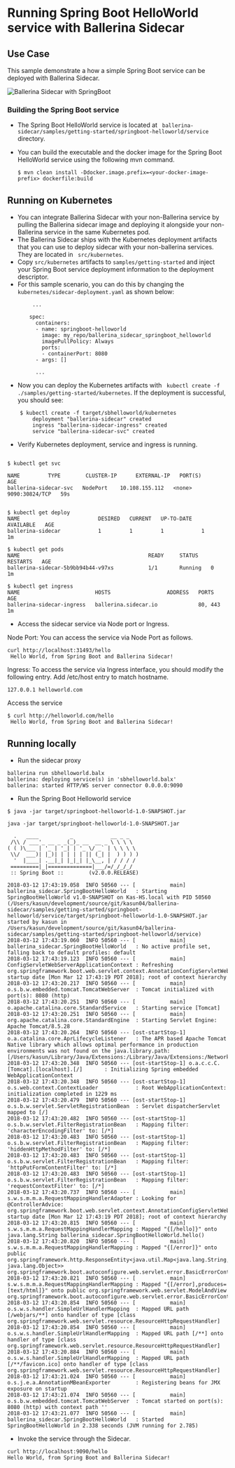 # Running Spring Boot HelloWorld service with Ballerina Sidecar 

## Use Case 

This sample demonstrate a how a simple Spring Boot service can be deployed with Ballerina Sidecar. 

![Ballerina Sidecar with SpringBoot](images/getting_started.png "Ballerina Sidecar with SpringBoot")


### Building the Spring Boot service 
- The Spring Boot HelloWorld service is located at `` ballerina-sidecar/samples/getting-started/springboot-helloworld/service`` directory.  

- You can build the executable and the docker image for the Spring Boot HelloWorld service using the following mvn command.  

    `` $ mvn clean install -Ddocker.image.prefix=<your-docker-image-prefix> dockerfile:build ``

## Running on Kubernetes  

- You can integrate Ballerina Sidecar with your non-Ballerina service by pulling the Ballerina sidecar image and deploying it alongside your non-Ballerina service in the same Kubernetes pod. 
- The Ballerina Sidecar ships with the Kubernetes deployment artifacts that you can use to deploy sidecar with your non-ballerina services. They are located in `` src/kubernetes``. 
- Copy ``src/kubernetes`` artifacts to `` samples/getting-started `` and inject your Spring Boot service deployment information to the deployment descriptor. 
- For this sample scenario, you can do this by changing the `` kubernetes/sidecar-deployment.yaml `` as shown below:  

```
        ... 
        
       spec:
         containers:
         - name: springboot-helloworld
           image: my_repo/ballerina_sidecar_springboot_helloworld
           imagePullPolicy: Always 
           ports:
           - containerPort: 8080
         - args: [] 
         
         ... 
```
- Now you can deploy the Kubernetes artifacts with `` kubectl create -f ./samples/getting-started/kubernetes``. If the deployment is successful, you should see:

```
    $ kubectl create -f target/sbhelloworld/kubernetes
        deployment "ballerina-sidecar" created
        ingress "ballerina-sidecar-ingress" created
        service "ballerina-sidecar-svc" created
```

- Verify Kubernetes deployment, service and ingress is running. 

```

$ kubectl get svc

NAME         TYPE        CLUSTER-IP      EXTERNAL-IP   PORT(S)          AGE
ballerina-sidecar-svc   NodePort    10.108.155.112   <none>        9090:30824/TCP   59s


$ kubectl get deploy
NAME                         DESIRED   CURRENT   UP-TO-DATE   AVAILABLE   AGE
ballerina-sidecar            1         1         1            1           1m

$ kubectl get pods
NAME                                         READY     STATUS    RESTARTS   AGE
ballerina-sidecar-5b9bb94b44-v97xs           1/1       Running   0          1m

$ kubectl get ingress
NAME                        HOSTS                  ADDRESS   PORTS     AGE
ballerina-sidecar-ingress   ballerina.sidecar.io             80, 443   1m

```

- Access the sidecar service via Node port or Ingress. 

Node Port: 
You can access the service via Node Port as follows. 
```
curl http://localhost:31493/hello
 Hello World, from Spring Boot and Ballerina Sidecar!

```

Ingress: 
To access the service via Ingress interface, you should modify the following entry. 
Add /etc/host entry to match hostname. 

```
127.0.0.1 helloworld.com

``` 
Access the service

```
$ curl http://helloworld.com/hello
 Hello World, from Spring Boot and Ballerina Sidecar!
```


## Running locally 
  

- Run the sidecar proxy 
``` 
ballerina run sbhelloworld.balx 
ballerina: deploying service(s) in 'sbhelloworld.balx'
ballerina: started HTTP/WS server connector 0.0.0.0:9090

```

- Run the Spring Boot Helloworld service 

``` 
$ java -jar target/springboot-helloworld-1.0-SNAPSHOT.jar

java -jar target/springboot-helloworld-1.0-SNAPSHOT.jar

  .   ____          _            __ _ _
 /\\ / ___'_ __ _ _(_)_ __  __ _ \ \ \ \
( ( )\___ | '_ | '_| | '_ \/ _` | \ \ \ \
 \\/  ___)| |_)| | | | | || (_| |  ) ) ) )
  '  |____| .__|_| |_|_| |_\__, | / / / /
 =========|_|==============|___/=/_/_/_/
 :: Spring Boot ::        (v2.0.0.RELEASE)

2018-03-12 17:43:19.058  INFO 50560 --- [           main] ballerina_sidecar.SpringBootHelloWorld   : Starting SpringBootHelloWorld v1.0-SNAPSHOT on Kas-HS.local with PID 50560 (/Users/kasun/development/source/git/kasun04/ballerina-sidecar/samples/getting-started/springboot-helloworld/service/target/springboot-helloworld-1.0-SNAPSHOT.jar started by kasun in /Users/kasun/development/source/git/kasun04/ballerina-sidecar/samples/getting-started/springboot-helloworld/service)
2018-03-12 17:43:19.060  INFO 50560 --- [           main] ballerina_sidecar.SpringBootHelloWorld   : No active profile set, falling back to default profiles: default
2018-03-12 17:43:19.123  INFO 50560 --- [           main] ConfigServletWebServerApplicationContext : Refreshing org.springframework.boot.web.servlet.context.AnnotationConfigServletWebServerApplicationContext@161cd475: startup date [Mon Mar 12 17:43:19 PDT 2018]; root of context hierarchy
2018-03-12 17:43:20.217  INFO 50560 --- [           main] o.s.b.w.embedded.tomcat.TomcatWebServer  : Tomcat initialized with port(s): 8080 (http)
2018-03-12 17:43:20.251  INFO 50560 --- [           main] o.apache.catalina.core.StandardService   : Starting service [Tomcat]
2018-03-12 17:43:20.251  INFO 50560 --- [           main] org.apache.catalina.core.StandardEngine  : Starting Servlet Engine: Apache Tomcat/8.5.28
2018-03-12 17:43:20.264  INFO 50560 --- [ost-startStop-1] o.a.catalina.core.AprLifecycleListener   : The APR based Apache Tomcat Native library which allows optimal performance in production environments was not found on the java.library.path: [/Users/kasun/Library/Java/Extensions:/Library/Java/Extensions:/Network/Library/Java/Extensions:/System/Library/Java/Extensions:/usr/lib/java:.]
2018-03-12 17:43:20.348  INFO 50560 --- [ost-startStop-1] o.a.c.c.C.[Tomcat].[localhost].[/]       : Initializing Spring embedded WebApplicationContext
2018-03-12 17:43:20.348  INFO 50560 --- [ost-startStop-1] o.s.web.context.ContextLoader            : Root WebApplicationContext: initialization completed in 1229 ms
2018-03-12 17:43:20.479  INFO 50560 --- [ost-startStop-1] o.s.b.w.servlet.ServletRegistrationBean  : Servlet dispatcherServlet mapped to [/]
2018-03-12 17:43:20.482  INFO 50560 --- [ost-startStop-1] o.s.b.w.servlet.FilterRegistrationBean   : Mapping filter: 'characterEncodingFilter' to: [/*]
2018-03-12 17:43:20.483  INFO 50560 --- [ost-startStop-1] o.s.b.w.servlet.FilterRegistrationBean   : Mapping filter: 'hiddenHttpMethodFilter' to: [/*]
2018-03-12 17:43:20.483  INFO 50560 --- [ost-startStop-1] o.s.b.w.servlet.FilterRegistrationBean   : Mapping filter: 'httpPutFormContentFilter' to: [/*]
2018-03-12 17:43:20.483  INFO 50560 --- [ost-startStop-1] o.s.b.w.servlet.FilterRegistrationBean   : Mapping filter: 'requestContextFilter' to: [/*]
2018-03-12 17:43:20.737  INFO 50560 --- [           main] s.w.s.m.m.a.RequestMappingHandlerAdapter : Looking for @ControllerAdvice: org.springframework.boot.web.servlet.context.AnnotationConfigServletWebServerApplicationContext@161cd475: startup date [Mon Mar 12 17:43:19 PDT 2018]; root of context hierarchy
2018-03-12 17:43:20.815  INFO 50560 --- [           main] s.w.s.m.m.a.RequestMappingHandlerMapping : Mapped "{[/hello]}" onto java.lang.String ballerina_sidecar.SpringBootHelloWorld.hello()
2018-03-12 17:43:20.820  INFO 50560 --- [           main] s.w.s.m.m.a.RequestMappingHandlerMapping : Mapped "{[/error]}" onto public org.springframework.http.ResponseEntity<java.util.Map<java.lang.String, java.lang.Object>> org.springframework.boot.autoconfigure.web.servlet.error.BasicErrorController.error(javax.servlet.http.HttpServletRequest)
2018-03-12 17:43:20.821  INFO 50560 --- [           main] s.w.s.m.m.a.RequestMappingHandlerMapping : Mapped "{[/error],produces=[text/html]}" onto public org.springframework.web.servlet.ModelAndView org.springframework.boot.autoconfigure.web.servlet.error.BasicErrorController.errorHtml(javax.servlet.http.HttpServletRequest,javax.servlet.http.HttpServletResponse)
2018-03-12 17:43:20.854  INFO 50560 --- [           main] o.s.w.s.handler.SimpleUrlHandlerMapping  : Mapped URL path [/webjars/**] onto handler of type [class org.springframework.web.servlet.resource.ResourceHttpRequestHandler]
2018-03-12 17:43:20.854  INFO 50560 --- [           main] o.s.w.s.handler.SimpleUrlHandlerMapping  : Mapped URL path [/**] onto handler of type [class org.springframework.web.servlet.resource.ResourceHttpRequestHandler]
2018-03-12 17:43:20.884  INFO 50560 --- [           main] o.s.w.s.handler.SimpleUrlHandlerMapping  : Mapped URL path [/**/favicon.ico] onto handler of type [class org.springframework.web.servlet.resource.ResourceHttpRequestHandler]
2018-03-12 17:43:21.024  INFO 50560 --- [           main] o.s.j.e.a.AnnotationMBeanExporter        : Registering beans for JMX exposure on startup
2018-03-12 17:43:21.074  INFO 50560 --- [           main] o.s.b.w.embedded.tomcat.TomcatWebServer  : Tomcat started on port(s): 8080 (http) with context path ''
2018-03-12 17:43:21.077  INFO 50560 --- [           main] ballerina_sidecar.SpringBootHelloWorld   : Started SpringBootHelloWorld in 2.338 seconds (JVM running for 2.785)

``` 

- Invoke the service through the Sidecar. 

```
curl http://localhost:9090/hello
Hello World, from Spring Boot and Ballerina Sidecar!

```
